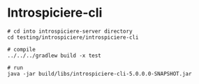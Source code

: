 # Introspiciere-cli

```shell
# cd into introspiciere-server directory
cd testing/introspiciere/introspiciere-cli

# compile
../../../gradlew build -x test 

# run
java -jar build/libs/introspiciere-cli-5.0.0.0-SNAPSHOT.jar
```

